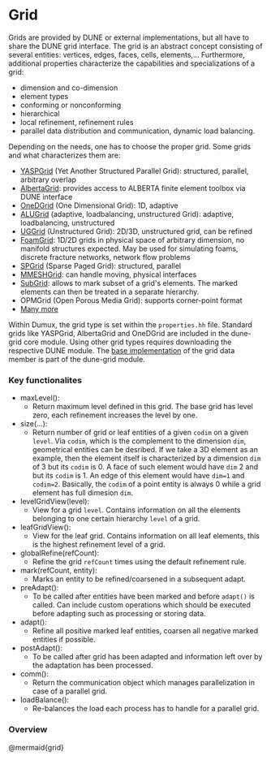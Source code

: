 # Grid

Grids are provided by DUNE or external implementations, but all have to share the DUNE grid interface.
The grid is an abstract concept consisting of several entities: vertices, edges, faces, cells, elements,... Furthermore, additional properties characterize the capabilities and specializations of a grid:
* dimension and co-dimension
* element types
* conforming or nonconforming
* hierarchical
* local refinement, refinement rules
* parallel data distribution and communication, dynamic load balancing.

Depending on the needs, one has to choose the proper grid. Some grids and what characterizes them are:
* [YASPGrid](https://gitlab.dune-project.org/core/dune-grid) (Yet Another Structured Parallel Grid): structured, parallel, arbitrary overlap
* [AlbertaGrid](https://gitlab.dune-project.org/core/dune-grid): provides access to ALBERTA finite element toolbox via DUNE interface
* [OneDGrid](https://gitlab.dune-project.org/core/dune-grid) (One Dimensional Grid): 1D, adaptive
* [ALUGrid](https://gitlab.dune-project.org/extensions/dune-alugrid) (adaptive, loadbalancing, unstructured Grid): adaptive, loadbalancing, unstructured
* [UGGrid](https://gitlab.dune-project.org/staging/dune-uggrid) (Unstructured Grid): 2D/3D, unstructured grid, can be refined
* [FoamGrid](https://gitlab.dune-project.org/extensions/dune-foamgrid): 1D/2D grids in physical space of arbitrary dimension, no manifold structures expected. May be used for simulating foams, discrete fracture networks, network flow problems
* [SPGrid](https://gitlab.dune-project.org/extensions/dune-spgrid) (Sparse Paged Grid): structured, parallel
* [MMESHGrid](https://gitlab.dune-project.org/samuel.burbulla/dune-mmesh): can handle moving, physical interfaces
* [SubGrid](https://gitlab.dune-project.org/extensions/dune-subgrid): allows to mark subset of a grid's elements. The marked elements can then be treated in a separate hierarchy.
* OPMGrid (Open Porous Media Grid): supports corner-point format
* [Many more](https://www.dune-project.org/groups/grid/)

Within Dumux, the grid type is set within the `properties.hh` file. Standard grids like YASPGrid, AlbertaGrid and OneDGrid are included in the dune-grid core module. Using other grid types requires downloading the respective DUNE module. The [base implementation](https://gitlab.dune-project.org/core/dune-grid/-/blob/master/dune/grid/common/grid.hh) of the grid data member is part of the dune-grid module.


### Key functionalites
* maxLevel():
    - Return maximum level defined in this grid. The base grid has level zero, each refinement increases the level by one.
* size(...):
    - Return number of grid or leaf entities of a given `codim` on a given `level`. Via `codim`, which is the complement to the dimension `dim`, geometrical entities can be desribed. If we take a 3D element as an example, then the element itself is characterized by a dimension `dim` of 3 but its `codim` is 0. A face of such element would have `dim` 2 and but its `codim` is 1. An edge of this element would have `dim=1` and `codim=2`. Basically, the `codim` of a point entity is always 0 while a grid element has full dimesion `dim`.
* levelGridView(level):
    - View for a grid `level`. Contains information on all the elements belonging to one certain hierarchy `level` of a grid.
* leafGridView():
    - View for the leaf grid. Contains information on all leaf elements, this is the highest refinement level of a grid.
* globalRefine(refCount):
    - Refine the grid `refCount` times using the default refinement rule.
* mark(refCount, entity):
    - Marks an entity to be refined/coarsened in a subsequent adapt.
* preAdapt():
    - To be called after entities have been marked and before `adapt()` is called. Can include custom operations which should be executed before adapting such as processing or storing data.
* adapt():
    - Refine all positive marked leaf entities, coarsen all negative marked entities if possible.
* postAdapt():
    - To be called after grid has been adapted and information left over by the adaptation has been processed.
* comm():
    - Return the communication object which manages parallelization in case of a parallel grid.
* loadBalance():
    - Re-balances the load each process has to handle for a parallel grid.

### Overview

@mermaid{grid}
